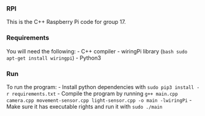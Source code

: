 ### RPI
This is the C++ Raspberry Pi code for group 17.

### Requirements
You will need the following:
    - C++ compiler
    - wiringPi library (```bash sudo apt-get install wiringpi```)
    - Python3

### Run
To run the program:
    - Install python dependencies with ```sudo pip3 install -r requirements.txt```
    - Compile the program by running ```g++ main.cpp camera.cpp movement-sensor.cpp light-sensor.cpp -o main -lwiringPi```
    - Make sure it has executable rights and run it with ```sudo ./main```